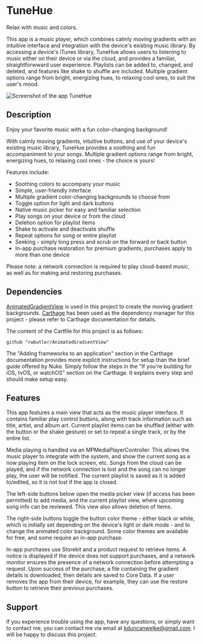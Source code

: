 # TuneHue
Relax with music and colors.

This app is a music player, which combines calmly moving gradients with an intuitive interface and integration with the device's existing music library. By accessing a device's iTunes library, TuneHue allows users to listening to music either on their device or via the cloud, and provides a familiar, straightforwward user experience. Playlists can be added to, changed, and deleted, and features like shake to shuffle are included. Multiple gradient options range from bright, energizing hues, to relaxing cool ones, to suit the user's mood.

![Screenshot of the app TuneHue](https://i.ibb.co/5L76fVf/Screen-Shot-2020-08-10-at-2-42-56-PM.png)

## Description
Enjoy your favorite music with a fun color-changing background!

With calmly moving gradients, intuitive buttons, and use of your device's existing music library, TuneHue provides a soothing and fun accompaniment to your songs. Multiple gradient options range from bright, energizing hues, to relaxing cool ones - the choice is yours!

Features include:

* Soothing colors to accompany your music
* Simple, user-friendly interface
* Multiple gradient color-changing backgrounds to choose from
* Toggle option for light and dark buttons
* Native music picker for easy and familiar selection
* Play songs on your device or from the cloud
* Deletion option for playlist items
* Shake to activate and deactivate shuffle
* Repeat options for song or entire playlist
* Seeking - simply long press and scrub on the forward or back button
* In-app purchase restoration for premium gradients; purchases apply to more than one device

Please note: a network connection is required to play cloud-based music, as well as for making and restoring purchases.

## Dependencies
[AnimatedGradientView](https://github.com/rwbutler/AnimatedGradientView) is used in this project to create the moving gradient backgrounds. [Carthage](https://github.com/Carthage/Carthage) has been used as the dependency manager for this project - please refer to Carthage documentation for details.

The content of the Cartfile for this project is as follows:
```
github "rwbutler/AnimatedGradientView"
```

The "Adding frameworks to an application" section in the Carthage documentation provides more explicit instructions for setup than the brief guide offered by Nuke. Simply follow the steps in the "If you're building for iOS, tvOS, or watchOS" section on the Carthage. It explains every step and should make setup easy.

## Features
This app features a main view that acts as the music player interface. It contains familiar play control buttons, along with track information such as title, artist, and album art. Current playlist items can be shuffled (either with the button or the shake gesture) or set to repeat a single track, or by the entire list.

Media playing is handled via an MPMediaPlayerController. This allows the music player to integrate with the system, and show the current song as a now playing item on the lock screen, etc. Songs from the cloud can be played, and if the network connection is lost and the song can no longer play, the user will be notified. The current playlist is saved as it is added to/edited, so it is not lost if the app is closed.

The left-side buttons below open the media picker view (if access has been permitted) to add media, and the current playlist view, where upcoming song info can be reviewed. This view also allows deletion of items.

The right-side buttons toggle the button color theme - either black or white, which is initially set depending on the device's light or dark mode - and to change the animated color background. Some color themes are available for free, and some require an in-app purchase. 

In-app purchases use Storekit and a product request to retrieve items. A notice is displayed if the device does not support purchases, and a network monitor ensures the presence of a network connection before attempting a request. Upon success of the purchase, a file containing the gradient details is downloaded, then details are saved to Core Data. If a user removes the app from their device, for example, they can use the restore button to retrieve their previous purchases.

## Support
If you experience trouble using the app, have any questions, or simply want to contact me, you can contact me via email at kduncanwelke@gmail.com. I will be happy to discuss this project.
